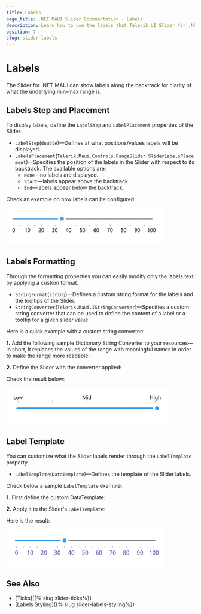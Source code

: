 ```yaml
---
title: Labels
page_title: .NET MAUI Slider Documentation - Labels
description: Learn how to use the labels that Telerik UI Slider for .NET MAUI control provides.
position: 7
slug: slider-labels
---
```


# Labels

The Slider for .NET MAUI can show labels along the backtrack for clarity of what the underlying min-max range is.

## Labels Step and Placement

To display labels, define the `LabelStep` and `LabelPlacement` properties of the Slider.

* `LabelStep`(`double`)&mdash;Defines at what positions/values labels will be displayed.
* `LabelsPlacement`(`Telerik.Maui.Controls.RangeSlider.SliderLabelsPlacement`)&mdash;Specifies the position of the labels in the Slider with respect to its backtrack. The available options are:
    * `None`&mdash;no labels are displayed.
    * `Start`&mdash;labels appear above the backtrack.
    * `End`&mdash;labels appear below the backtrack.

Check an example on how labels can be configured:

<snippet id='slider-labels-settings' />

![Telerik Slider for .NET MAUI Labels](images/slider-labels-settings.png)

## Labels Formatting

Through the formatting properties you can easily modify only the labels text by applying a custom format. 

* `StringFormat`(`string`)&mdash;Defines a custom string format for the labels and the tooltips of the Slider.
* `StringConverter`(`Telerik.Maui.IStringConverter`)&mdash;Specifies a custom string converter that can be used to define the content of a label or a tooltip for a given slider value.

Here is a quick example with a custom string converter:

**1.** Add the following sample Dictionary String Converter to your resources&mdash;in short, it replaces the values of the range with meaningful names in order to make the range more readable:

<snippet id='slider-labels-stringconverter-dictionary' />

**2.** Define the Slider with the converter applied:

<snippet id='slider-labels-stringconverter' />

Check the result below:

![Telerik Slider for .NET MAUI Labels StringConverter](images/slider-labels-stringconverter.png)

## Label Template

You can customize what the Slider labels render through the `LabelTemplate` property.

* `LabelTemplate`(`DataTemplate`)&mdash;Defines the template of the Slider labels.

Check below a sample `LabelTemplate` example:

**1.** First define the custom DataTemplate:

<snippet id='slider-labels-labeltemplate' />

**2.** Apply it to the Slider's `LabelTemplate`:

<snippet id='slider-labels-labeltemplate-xaml' />

Here is the result:

![Telerik Slider for .NET MAUI Label Template](images/slider-labels-template.png)

## See Also

- [Ticks]({% slug slider-ticks%})
- [Labels Styling]({% slug slider-labels-styling%})